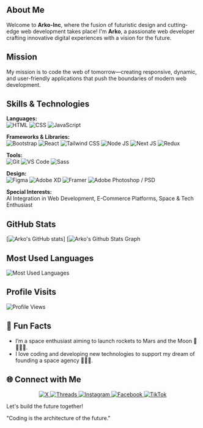 
<a href='https://svgshare.com/s/1A4v'>
  <img src='https://svgshare.com/i/1A4v.svg' title='' />
</a>

## About Me
Welcome to **Arko-Inc**, where the fusion of futuristic design and cutting-edge web development takes place! I'm **Arko**, a passionate web developer crafting innovative digital experiences with a vision for the future.

## Mission
My mission is to code the web of tomorrow—creating responsive, dynamic, and user-friendly applications that push the boundaries of modern web development.

## Skills & Technologies

**Languages:**  
![HTML](https://img.shields.io/badge/HTML-E34F26?style=for-the-badge&logo=html5&logoColor=white) 
![CSS](https://img.shields.io/badge/CSS-1572B6?style=for-the-badge&logo=css3&logoColor=white) 
![JavaScript](https://img.shields.io/badge/JavaScript-F7DF1E?style=for-the-badge&logo=javascript&logoColor=black)

**Frameworks & Libraries:**  
![Bootstrap](https://img.shields.io/badge/Bootstrap-563D7C?style=for-the-badge&logo=bootstrap&logoColor=white) 
![React](https://img.shields.io/badge/React-20232A?style=for-the-badge&logo=react&logoColor=61DAFB) 
![Tailwind CSS](https://img.shields.io/badge/Tailwind_CSS-06B6D4?style=flat&logo=tailwind-css&logoColor=white) 
![Node JS](https://img.shields.io/badge/Node.js-339933?style=flat&logo=node.js&logoColor=white) 
![Next JS](https://img.shields.io/badge/Next-black?style=for-the-badge&logo=next.js&logoColor=white) 
![Redux](https://img.shields.io/badge/redux-%23593d88.svg?style=for-the-badge&logo=redux&logoColor=white)

**Tools:**  
![Git](https://img.shields.io/badge/Git-F05032?style=for-the-badge&logo=git&logoColor=white) 
![VS Code](https://img.shields.io/badge/VS_Code-007ACC?style=for-the-badge&logo=visual%20studio%20code&logoColor=white) 
![Sass](https://img.shields.io/badge/Sass-CC6699?style=flat&logo=sass&logoColor=white)

**Design:**  
![Figma](https://img.shields.io/badge/Figma-F24E1E?style=for-the-badge&logo=figma&logoColor=white) 
![Adobe XD](https://img.shields.io/badge/Adobe%20XD-470137?style=for-the-badge&logo=Adobe%20XD&logoColor=#FF61F6) 
![Framer](https://img.shields.io/badge/Framer-black?style=for-the-badge&logo=framer&logoColor=blue) 
![Adobe Photoshop / PSD](https://img.shields.io/badge/adobe%20photoshop-%2331A8FF.svg?style=for-the-badge&logo=adobe%20photoshop&logoColor=white)

**Special Interests:**  
AI Integration in Web Development, E-Commerce Platforms, Space & Tech Enthusiast

## **GitHub Stats**
[![Arko's GitHub stats](https://github-readme-stats.vercel.app/api?username=arko-bx&theme=radical&hide_border=true)]
[![Arko's Github Stats Graph](https://github-profile-summary-cards.vercel.app/api/cards/profile-details?username=arko-bx&theme=radical&hide_border=true)
## **Most Used Languages**
![Most Used Languages](https://github-readme-stats.vercel.app/api/top-langs/?username=arko-bx&layout=compact&theme=dark&hide_title=true)
## **Profile Visits**
![Profile Views](https://badges.pufler.dev/visits/arko-bx/arko-bx)



## 🤔 Fun Facts
- I’m a space enthusiast aiming to launch rockets to Mars and the Moon 🚀🚀🚀🚀.
- I love coding and developing new technologies to support my dream of founding a space agency 🚀🚀🚀.

## 🌐 Connect with Me

<p align="center">
  <a href="https://x.com/arko_inc">
    <img src="https://img.shields.io/badge/-X-%231DA1F2?style=for-the-badge&logo=x&logoColor=white" alt="X" />
  </a>
  <a href="https://www.threads.net/@arko_harsh">
    <img src="https://img.shields.io/badge/-Threads-%231DA1F2?style=for-the-badge&logo=threads&logoColor=white" alt="Threads" />
  </a>
  <a href="https://www.instagram.com/arko_harsh/">
    <img src="https://img.shields.io/badge/-Instagram-%23E1306C?style=for-the-badge&logo=instagram&logoColor=white" alt="Instagram" />
  </a>
  <a href="https://www.facebook.com/profile.php?id=100076826942709">
    <img src="https://img.shields.io/badge/-Facebook-%231877F2?style=for-the-badge&logo=facebook&logoColor=white" alt="Facebook" />
  </a>
  <a href="https://www.tiktok.com/@arko.loveyou">
    <img src="https://img.shields.io/badge/-TikTok-%233C1A60?style=for-the-badge&logo=tiktok&logoColor=white" alt="TikTok" />
  </a>
</p>


Let's build the future together!

"Coding is the architecture of the future."

